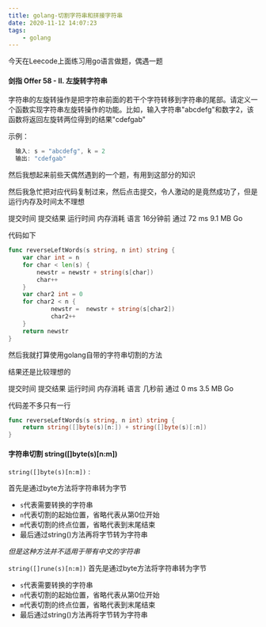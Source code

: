 ```yaml
---
title: golang-切割字符串和拼接字符串
date: 2020-11-12 14:07:23
tags:
    - golang
---
```


今天在Leecode上面练习用go语言做题，偶遇一题
  #### 剑指 Offer 58 - II. 左旋转字符串
  字符串的左旋转操作是把字符串前面的若干个字符转移到字符串的尾部。请定义一个函数实现字符串左旋转操作的功能。比如，输入字符串"abcdefg"和数字2，该函数将返回左旋转两位得到的结果"cdefgab"

  示例：
  ~~~js
    输入: s = "abcdefg", k = 2
    输出: "cdefgab"
  ~~~

然后我想起来前些天偶然遇到的一个题，有用到这部分的知识

然后我急忙把对应代码复制过来，然后点击提交，令人激动的是竟然成功了，但是运行内存及时间太不理想


提交时间 提交结果 运行时间  内存消耗   语言
16分钟前	 通过	  72 ms	    9.1 MB	  Go

代码如下
~~~go
func reverseLeftWords(s string, n int) string {
	var char int = n
	for char < len(s) {
		newstr = newstr + string(s[char])
		char++
	}
	var char2 int = 0
	for char2 < n {
			newstr =  newstr + string(s[char2])
			char2++
	}
	return newstr
}
~~~

然后我就打算使用golang自带的字符串切割的方法

结果还是比较理想的

提交时间 提交结果 运行时间  内存消耗   语言
几秒前	  通过	   0 ms	   3.5 MB	    Go

代码差不多只有一行
~~~go
func reverseLeftWords(s string, n int) string {
	return string([]byte(s)[n:]) + string([]byte(s)[:n])
}
~~~

#### 字符串切割  string([]byte(s)[n:m])
`string([]byte(s)[n:m])`  : 

首先是通过byte方法将字符串转为字节
* `s`代表需要转换的字符串
* `n`代表切割的起始位置，省略代表从第0位开始
* `m`代表切割的终点位置，省略代表到末尾结束
* 最后通过string()方法再将字节转为字符串

*但是这种方法并不适用于带有中文的字符串*

`string([]rune(s)[n:m])`
首先是通过byte方法将字符串转为字节
* `s`代表需要转换的字符串
* `n`代表切割的起始位置，省略代表从第0位开始
* `m`代表切割的终点位置，省略代表到末尾结束
* 最后通过string()方法再将字节转为字符串
